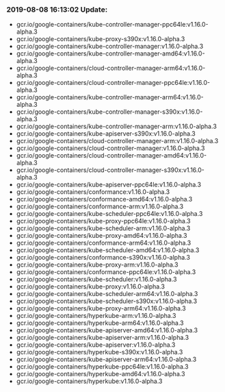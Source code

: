 ### 2019-08-08 16:13:02 Update:

- gcr.io/google-containers/kube-controller-manager-ppc64le:v1.16.0-alpha.3
- gcr.io/google-containers/kube-proxy-s390x:v1.16.0-alpha.3
- gcr.io/google-containers/kube-controller-manager:v1.16.0-alpha.3
- gcr.io/google-containers/kube-controller-manager-amd64:v1.16.0-alpha.3
- gcr.io/google-containers/cloud-controller-manager-arm64:v1.16.0-alpha.3
- gcr.io/google-containers/cloud-controller-manager-ppc64le:v1.16.0-alpha.3
- gcr.io/google-containers/kube-controller-manager-arm64:v1.16.0-alpha.3
- gcr.io/google-containers/kube-controller-manager-s390x:v1.16.0-alpha.3
- gcr.io/google-containers/kube-controller-manager-arm:v1.16.0-alpha.3
- gcr.io/google-containers/kube-apiserver-s390x:v1.16.0-alpha.3
- gcr.io/google-containers/cloud-controller-manager-arm:v1.16.0-alpha.3
- gcr.io/google-containers/cloud-controller-manager:v1.16.0-alpha.3
- gcr.io/google-containers/cloud-controller-manager-amd64:v1.16.0-alpha.3
- gcr.io/google-containers/cloud-controller-manager-s390x:v1.16.0-alpha.3
- gcr.io/google-containers/kube-apiserver-ppc64le:v1.16.0-alpha.3
- gcr.io/google-containers/conformance:v1.16.0-alpha.3
- gcr.io/google-containers/conformance-amd64:v1.16.0-alpha.3
- gcr.io/google-containers/conformance-arm:v1.16.0-alpha.3
- gcr.io/google-containers/kube-scheduler-ppc64le:v1.16.0-alpha.3
- gcr.io/google-containers/kube-proxy-ppc64le:v1.16.0-alpha.3
- gcr.io/google-containers/kube-scheduler-arm:v1.16.0-alpha.3
- gcr.io/google-containers/kube-proxy-amd64:v1.16.0-alpha.3
- gcr.io/google-containers/conformance-arm64:v1.16.0-alpha.3
- gcr.io/google-containers/kube-scheduler-amd64:v1.16.0-alpha.3
- gcr.io/google-containers/conformance-s390x:v1.16.0-alpha.3
- gcr.io/google-containers/kube-proxy-arm:v1.16.0-alpha.3
- gcr.io/google-containers/conformance-ppc64le:v1.16.0-alpha.3
- gcr.io/google-containers/kube-scheduler:v1.16.0-alpha.3
- gcr.io/google-containers/kube-proxy:v1.16.0-alpha.3
- gcr.io/google-containers/kube-scheduler-arm64:v1.16.0-alpha.3
- gcr.io/google-containers/kube-scheduler-s390x:v1.16.0-alpha.3
- gcr.io/google-containers/kube-proxy-arm64:v1.16.0-alpha.3
- gcr.io/google-containers/hyperkube-arm:v1.16.0-alpha.3
- gcr.io/google-containers/hyperkube-arm64:v1.16.0-alpha.3
- gcr.io/google-containers/kube-apiserver-amd64:v1.16.0-alpha.3
- gcr.io/google-containers/kube-apiserver-arm:v1.16.0-alpha.3
- gcr.io/google-containers/kube-apiserver:v1.16.0-alpha.3
- gcr.io/google-containers/hyperkube-s390x:v1.16.0-alpha.3
- gcr.io/google-containers/kube-apiserver-arm64:v1.16.0-alpha.3
- gcr.io/google-containers/hyperkube-ppc64le:v1.16.0-alpha.3
- gcr.io/google-containers/hyperkube-amd64:v1.16.0-alpha.3
- gcr.io/google-containers/hyperkube:v1.16.0-alpha.3
